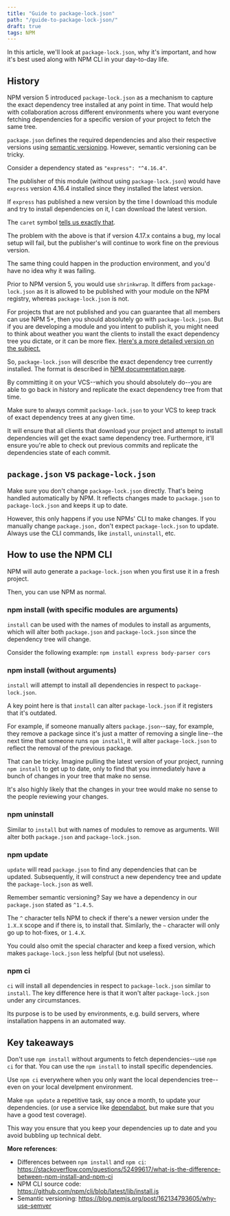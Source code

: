 ```yaml
---
title: "Guide to package-lock.json"
path: "/guide-to-package-lock-json/"
draft: true
tags: NPM
---
```


In this article, we'll look at `package-lock.json`, why it's important, and how it's best used along with NPM CLI in your day-to-day life.

## History
NPM version 5 introduced `package-lock.json` as a mechanism to capture the exact dependency tree installed at any point in time. That would help with collaboration across different environments where you want everyone fetching dependencies for a specific version of your project to fetch the same tree.

`package.json` defines the required dependencies and also their respective versions using [semantic versioning](https://semver.org/). However, semantic versioning can be tricky.

Consider a dependency stated as `"express": "^4.16.4"`.

The publisher of this module (without using `package-lock.json`) would have `express` version 4.16.4 installed since they installed the latest version.

If `express` has published a new version by the time I download this module and try to install dependencies on it, I can download the latest version.

The `caret` symbol [tells us exactly that](https://stackoverflow.com/a/22345808/1955940).

The problem with the above is that if version 4.17.x contains a bug, my local setup will fail, but the publisher's will continue to work fine on the previous version.

The same thing could happen in the production environment, and you'd have no idea why it was failing.

Prior to NPM version 5, you would use `shrinkwrap`. It differs from `package-lock.json` as it is allowed to be published with your module on the NPM registry, whereas `package-lock.json` is not.

For projects that are not published and you can guarantee that all members can use NPM 5+, then you should absolutely go with `package-lock.json`. But if you are developing a module and you intent to publish it, you might need to think about weather you want the clients to install the exact dependency tree you dictate, or it can be more flex. [Here's a more detailed version on the subject.](https://stackoverflow.com/a/46132512/1955940)

So, `package-lock.json` will describe the exact dependency tree currently installed. The format is described in [NPM documentation page](https://docs.npmjs.com/files/package-lock.json#dependencies-1).

By committing it on your VCS--which you should absolutely do--you are able to go back in history and replicate the exact dependency tree from that time.

Make sure to always commit `package-lock.json` to your VCS to keep track of exact dependency trees at any given time.

It will ensure that all clients that download your project and attempt to install dependencies will get the exact same dependency tree. Furthermore, it'll ensure you're able to check out previous commits and replicate the dependencies state of each commit.

## `package.json` vs `package-lock.json`

Make sure you don't change `package-lock.json` directly. That's being handled automatically by NPM. It reflects changes made to `package.json` to `package-lock.json` and keeps it up to date.

However, this only happens if you use NPMs' CLI to make changes. If you manually change `package.json,` don't expect `package-lock.json` to update. Always use the CLI commands, like `install`, `uninstall`, etc.

## How to use the NPM CLI
NPM will auto generate a `package-lock.json` when you first use it in a fresh project.

Then, you can use NPM as normal.

### npm install (with specific modules are arguments)
`install` can be used with the names of modules to install as arguments, which will alter both `package.json` and `package-lock.json` since the dependency tree will change.

Consider the following example:
 `npm install express body-parser cors`

### npm install (without arguments)
`install` will attempt to install all dependencies in respect to `package-lock.json`.

A key point here is that `install` can alter `package-lock.json` if it registers that it's outdated.

For example, if someone manually alters `package.json`--say, for example, they remove a package since it's just a matter of removing a single line--the next time that someone runs `npm install`, it will alter `package-lock.json` to reflect the removal of the previous package.

That can be tricky. Imagine pulling the latest version of your project, running `npm install` to get up to date, only to find that you immediately have a bunch of changes in your tree that make no sense.

It's also highly likely that the changes in your tree would make no sense to the people reviewing your changes.

### npm uninstall
Similar to `install` but with names of modules to remove as arguments. Will alter both `package.json` and `package-lock.json`.

### npm update
`update` will read `package.json` to find any dependencies that can be updated. Subsequently, it will construct a new dependency tree and update the `package-lock.json` as well.

Remember semantic versioning? Say we have a dependency in our `package.json` stated as `^1.4.5`.

The `^` character tells NPM to check if there's a newer version under the `1.X.X` scope and if there is, to install that. Similarly, the `~` character will only go up to hot-fixes, or `1.4.X`.

You could also omit the special character and keep a fixed version, which makes `package-lock.json` less helpful (but not useless).

### npm ci
`ci` will install all dependencies in respect to `package-lock.json` similar to `install`. The key difference here is that it won't alter `package-lock.json` under any circumstances.

Its purpose is to be used by environments, e.g. build servers, where installation happens in an automated way.

## Key takeaways
Don't use `npm install` without arguments to fetch dependencies--use `npm ci` for that. You can use the `npm install` to install specific dependencies.

Use `npm ci` everywhere when you only want the local dependencies tree--even on your local develpment environment.

Make `npm update` a repetitive task, say once a month, to update your dependencies. (or use a service like [dependabot](https://dependabot.com/), but make sure that you have a good test coverage).

This way you ensure that you keep your dependencies up to date and you avoid bubbling up technical debt.

**More references**:
- Differences between `npm install` and `npm ci`: https://stackoverflow.com/questions/52499617/what-is-the-difference-between-npm-install-and-npm-ci
- NPM CLI source code: https://github.com/npm/cli/blob/latest/lib/install.js
- Semantic versioning: https://blog.npmjs.org/post/162134793605/why-use-semver
